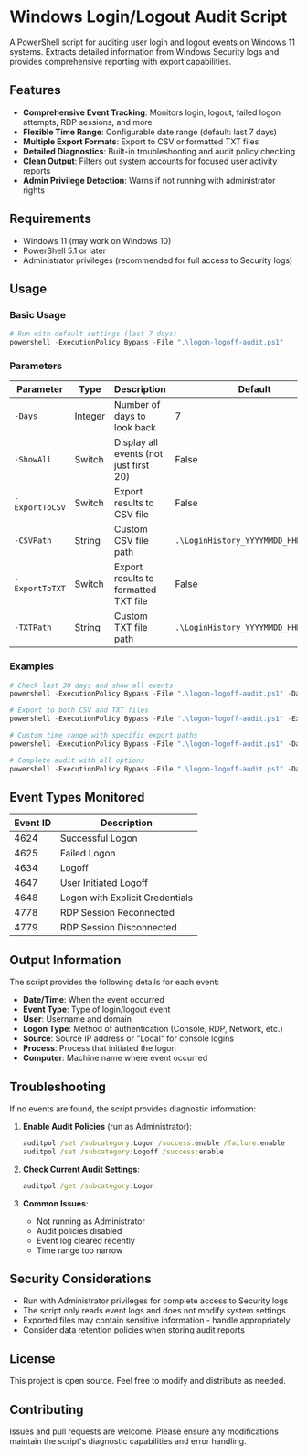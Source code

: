 # Windows Login/Logout Audit Script

A PowerShell script for auditing user login and logout events on Windows 11 systems. Extracts detailed information from Windows Security logs and provides comprehensive reporting with export capabilities.

## Features

- **Comprehensive Event Tracking**: Monitors login, logout, failed logon attempts, RDP sessions, and more
- **Flexible Time Range**: Configurable date range (default: last 7 days)
- **Multiple Export Formats**: Export to CSV or formatted TXT files
- **Detailed Diagnostics**: Built-in troubleshooting and audit policy checking
- **Clean Output**: Filters out system accounts for focused user activity reports
- **Admin Privilege Detection**: Warns if not running with administrator rights

## Requirements

- Windows 11 (may work on Windows 10)
- PowerShell 5.1 or later
- Administrator privileges (recommended for full access to Security logs)

## Usage

### Basic Usage
```powershell
# Run with default settings (last 7 days)
powershell -ExecutionPolicy Bypass -File ".\logon-logoff-audit.ps1"
```

### Parameters

| Parameter | Type | Description | Default |
|-----------|------|-------------|---------|
| `-Days` | Integer | Number of days to look back | 7 |
| `-ShowAll` | Switch | Display all events (not just first 20) | False |
| `-ExportToCSV` | Switch | Export results to CSV file | False |
| `-CSVPath` | String | Custom CSV file path | `.\LoginHistory_YYYYMMDD_HHMMSS.csv` |
| `-ExportToTXT` | Switch | Export results to formatted TXT file | False |
| `-TXTPath` | String | Custom TXT file path | `.\LoginHistory_YYYYMMDD_HHMMSS.txt` |

### Examples

```powershell
# Check last 30 days and show all events
powershell -ExecutionPolicy Bypass -File ".\logon-logoff-audit.ps1" -Days 30 -ShowAll

# Export to both CSV and TXT files
powershell -ExecutionPolicy Bypass -File ".\logon-logoff-audit.ps1" -ExportToCSV -ExportToTXT

# Custom time range with specific export paths
powershell -ExecutionPolicy Bypass -File ".\logon-logoff-audit.ps1" -Days 14 -ExportToTXT -TXTPath "C:\Reports\LoginAudit.txt"

# Complete audit with all options
powershell -ExecutionPolicy Bypass -File ".\logon-logoff-audit.ps1" -Days 30 -ShowAll -ExportToCSV -ExportToTXT
```

## Event Types Monitored

| Event ID | Description |
|----------|-------------|
| 4624 | Successful Logon |
| 4625 | Failed Logon |
| 4634 | Logoff |
| 4647 | User Initiated Logoff |
| 4648 | Logon with Explicit Credentials |
| 4778 | RDP Session Reconnected |
| 4779 | RDP Session Disconnected |

## Output Information

The script provides the following details for each event:
- **Date/Time**: When the event occurred
- **Event Type**: Type of login/logout event
- **User**: Username and domain
- **Logon Type**: Method of authentication (Console, RDP, Network, etc.)
- **Source**: Source IP address or "Local" for console logins
- **Process**: Process that initiated the logon
- **Computer**: Machine name where event occurred

## Troubleshooting

If no events are found, the script provides diagnostic information:

1. **Enable Audit Policies** (run as Administrator):
   ```cmd
   auditpol /set /subcategory:Logon /success:enable /failure:enable
   auditpol /set /subcategory:Logoff /success:enable
   ```

2. **Check Current Audit Settings**:
   ```cmd
   auditpol /get /subcategory:Logon
   ```

3. **Common Issues**:
   - Not running as Administrator
   - Audit policies disabled
   - Event log cleared recently
   - Time range too narrow

## Security Considerations

- Run with Administrator privileges for complete access to Security logs
- The script only reads event logs and does not modify system settings
- Exported files may contain sensitive information - handle appropriately
- Consider data retention policies when storing audit reports

## License

This project is open source. Feel free to modify and distribute as needed.

## Contributing

Issues and pull requests are welcome. Please ensure any modifications maintain the script's diagnostic capabilities and error handling.